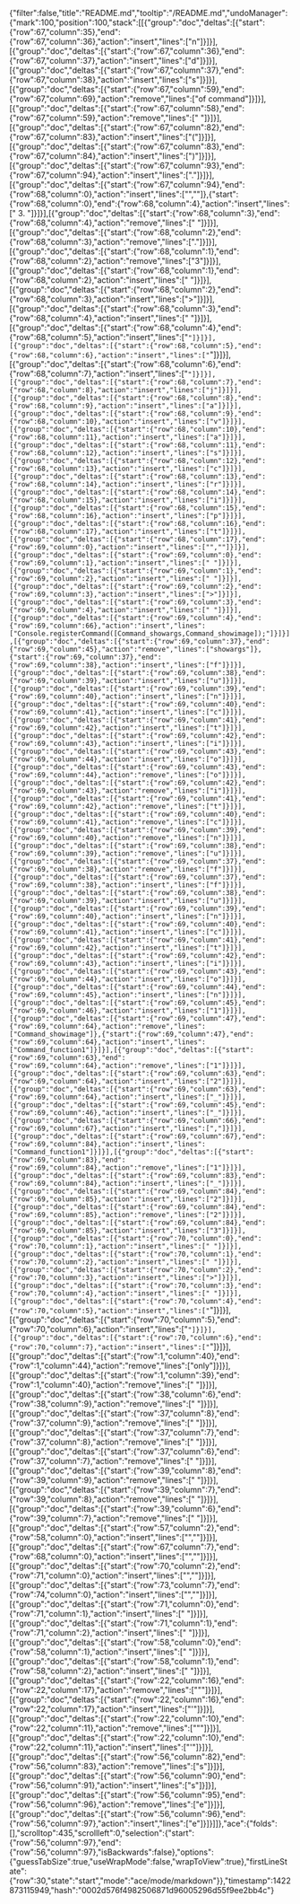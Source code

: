 {"filter":false,"title":"README.md","tooltip":"/README.md","undoManager":{"mark":100,"position":100,"stack":[[{"group":"doc","deltas":[{"start":{"row":67,"column":35},"end":{"row":67,"column":36},"action":"insert","lines":["n"]}]}],[{"group":"doc","deltas":[{"start":{"row":67,"column":36},"end":{"row":67,"column":37},"action":"insert","lines":["d"]}]}],[{"group":"doc","deltas":[{"start":{"row":67,"column":37},"end":{"row":67,"column":38},"action":"insert","lines":["s"]}]}],[{"group":"doc","deltas":[{"start":{"row":67,"column":59},"end":{"row":67,"column":69},"action":"remove","lines":["of command"]}]}],[{"group":"doc","deltas":[{"start":{"row":67,"column":58},"end":{"row":67,"column":59},"action":"remove","lines":[" "]}]}],[{"group":"doc","deltas":[{"start":{"row":67,"column":82},"end":{"row":67,"column":83},"action":"insert","lines":["("]}]}],[{"group":"doc","deltas":[{"start":{"row":67,"column":83},"end":{"row":67,"column":84},"action":"insert","lines":[")"]}]}],[{"group":"doc","deltas":[{"start":{"row":67,"column":93},"end":{"row":67,"column":94},"action":"insert","lines":["."]}]}],[{"group":"doc","deltas":[{"start":{"row":67,"column":94},"end":{"row":68,"column":0},"action":"insert","lines":["",""]},{"start":{"row":68,"column":0},"end":{"row":68,"column":4},"action":"insert","lines":[" 3. "]}]}],[{"group":"doc","deltas":[{"start":{"row":68,"column":3},"end":{"row":68,"column":4},"action":"remove","lines":[" "]}]}],[{"group":"doc","deltas":[{"start":{"row":68,"column":2},"end":{"row":68,"column":3},"action":"remove","lines":["."]}]}],[{"group":"doc","deltas":[{"start":{"row":68,"column":1},"end":{"row":68,"column":2},"action":"remove","lines":["3"]}]}],[{"group":"doc","deltas":[{"start":{"row":68,"column":1},"end":{"row":68,"column":2},"action":"insert","lines":[" "]}]}],[{"group":"doc","deltas":[{"start":{"row":68,"column":2},"end":{"row":68,"column":3},"action":"insert","lines":[">"]}]}],[{"group":"doc","deltas":[{"start":{"row":68,"column":3},"end":{"row":68,"column":4},"action":"insert","lines":[" "]}]}],[{"group":"doc","deltas":[{"start":{"row":68,"column":4},"end":{"row":68,"column":5},"action":"insert","lines":["`"]}]}],[{"group":"doc","deltas":[{"start":{"row":68,"column":5},"end":{"row":68,"column":6},"action":"insert","lines":["`"]}]}],[{"group":"doc","deltas":[{"start":{"row":68,"column":6},"end":{"row":68,"column":7},"action":"insert","lines":["`"]}]}],[{"group":"doc","deltas":[{"start":{"row":68,"column":7},"end":{"row":68,"column":8},"action":"insert","lines":["j"]}]}],[{"group":"doc","deltas":[{"start":{"row":68,"column":8},"end":{"row":68,"column":9},"action":"insert","lines":["a"]}]}],[{"group":"doc","deltas":[{"start":{"row":68,"column":9},"end":{"row":68,"column":10},"action":"insert","lines":["v"]}]}],[{"group":"doc","deltas":[{"start":{"row":68,"column":10},"end":{"row":68,"column":11},"action":"insert","lines":["a"]}]}],[{"group":"doc","deltas":[{"start":{"row":68,"column":11},"end":{"row":68,"column":12},"action":"insert","lines":["s"]}]}],[{"group":"doc","deltas":[{"start":{"row":68,"column":12},"end":{"row":68,"column":13},"action":"insert","lines":["c"]}]}],[{"group":"doc","deltas":[{"start":{"row":68,"column":13},"end":{"row":68,"column":14},"action":"insert","lines":["r"]}]}],[{"group":"doc","deltas":[{"start":{"row":68,"column":14},"end":{"row":68,"column":15},"action":"insert","lines":["i"]}]}],[{"group":"doc","deltas":[{"start":{"row":68,"column":15},"end":{"row":68,"column":16},"action":"insert","lines":["p"]}]}],[{"group":"doc","deltas":[{"start":{"row":68,"column":16},"end":{"row":68,"column":17},"action":"insert","lines":["t"]}]}],[{"group":"doc","deltas":[{"start":{"row":68,"column":17},"end":{"row":69,"column":0},"action":"insert","lines":["",""]}]}],[{"group":"doc","deltas":[{"start":{"row":69,"column":0},"end":{"row":69,"column":1},"action":"insert","lines":[" "]}]}],[{"group":"doc","deltas":[{"start":{"row":69,"column":1},"end":{"row":69,"column":2},"action":"insert","lines":[" "]}]}],[{"group":"doc","deltas":[{"start":{"row":69,"column":2},"end":{"row":69,"column":3},"action":"insert","lines":[">"]}]}],[{"group":"doc","deltas":[{"start":{"row":69,"column":3},"end":{"row":69,"column":4},"action":"insert","lines":[" "]}]}],[{"group":"doc","deltas":[{"start":{"row":69,"column":4},"end":{"row":69,"column":66},"action":"insert","lines":["Console.registerCommand([Command_showargs,Command_showimage]);"]}]}],[{"group":"doc","deltas":[{"start":{"row":69,"column":37},"end":{"row":69,"column":45},"action":"remove","lines":["showargs"]},{"start":{"row":69,"column":37},"end":{"row":69,"column":38},"action":"insert","lines":["f"]}]}],[{"group":"doc","deltas":[{"start":{"row":69,"column":38},"end":{"row":69,"column":39},"action":"insert","lines":["u"]}]}],[{"group":"doc","deltas":[{"start":{"row":69,"column":39},"end":{"row":69,"column":40},"action":"insert","lines":["n"]}]}],[{"group":"doc","deltas":[{"start":{"row":69,"column":40},"end":{"row":69,"column":41},"action":"insert","lines":["c"]}]}],[{"group":"doc","deltas":[{"start":{"row":69,"column":41},"end":{"row":69,"column":42},"action":"insert","lines":["t"]}]}],[{"group":"doc","deltas":[{"start":{"row":69,"column":42},"end":{"row":69,"column":43},"action":"insert","lines":["i"]}]}],[{"group":"doc","deltas":[{"start":{"row":69,"column":43},"end":{"row":69,"column":44},"action":"insert","lines":["o"]}]}],[{"group":"doc","deltas":[{"start":{"row":69,"column":43},"end":{"row":69,"column":44},"action":"remove","lines":["o"]}]}],[{"group":"doc","deltas":[{"start":{"row":69,"column":42},"end":{"row":69,"column":43},"action":"remove","lines":["i"]}]}],[{"group":"doc","deltas":[{"start":{"row":69,"column":41},"end":{"row":69,"column":42},"action":"remove","lines":["t"]}]}],[{"group":"doc","deltas":[{"start":{"row":69,"column":40},"end":{"row":69,"column":41},"action":"remove","lines":["c"]}]}],[{"group":"doc","deltas":[{"start":{"row":69,"column":39},"end":{"row":69,"column":40},"action":"remove","lines":["n"]}]}],[{"group":"doc","deltas":[{"start":{"row":69,"column":38},"end":{"row":69,"column":39},"action":"remove","lines":["u"]}]}],[{"group":"doc","deltas":[{"start":{"row":69,"column":37},"end":{"row":69,"column":38},"action":"remove","lines":["f"]}]}],[{"group":"doc","deltas":[{"start":{"row":69,"column":37},"end":{"row":69,"column":38},"action":"insert","lines":["f"]}]}],[{"group":"doc","deltas":[{"start":{"row":69,"column":38},"end":{"row":69,"column":39},"action":"insert","lines":["u"]}]}],[{"group":"doc","deltas":[{"start":{"row":69,"column":39},"end":{"row":69,"column":40},"action":"insert","lines":["n"]}]}],[{"group":"doc","deltas":[{"start":{"row":69,"column":40},"end":{"row":69,"column":41},"action":"insert","lines":["c"]}]}],[{"group":"doc","deltas":[{"start":{"row":69,"column":41},"end":{"row":69,"column":42},"action":"insert","lines":["t"]}]}],[{"group":"doc","deltas":[{"start":{"row":69,"column":42},"end":{"row":69,"column":43},"action":"insert","lines":["i"]}]}],[{"group":"doc","deltas":[{"start":{"row":69,"column":43},"end":{"row":69,"column":44},"action":"insert","lines":["o"]}]}],[{"group":"doc","deltas":[{"start":{"row":69,"column":44},"end":{"row":69,"column":45},"action":"insert","lines":["n"]}]}],[{"group":"doc","deltas":[{"start":{"row":69,"column":45},"end":{"row":69,"column":46},"action":"insert","lines":["1"]}]}],[{"group":"doc","deltas":[{"start":{"row":69,"column":47},"end":{"row":69,"column":64},"action":"remove","lines":["Command_showimage"]},{"start":{"row":69,"column":47},"end":{"row":69,"column":64},"action":"insert","lines":["Command_function1"]}]}],[{"group":"doc","deltas":[{"start":{"row":69,"column":63},"end":{"row":69,"column":64},"action":"remove","lines":["1"]}]}],[{"group":"doc","deltas":[{"start":{"row":69,"column":63},"end":{"row":69,"column":64},"action":"insert","lines":["2"]}]}],[{"group":"doc","deltas":[{"start":{"row":69,"column":63},"end":{"row":69,"column":64},"action":"insert","lines":["_"]}]}],[{"group":"doc","deltas":[{"start":{"row":69,"column":45},"end":{"row":69,"column":46},"action":"insert","lines":["_"]}]}],[{"group":"doc","deltas":[{"start":{"row":69,"column":66},"end":{"row":69,"column":67},"action":"insert","lines":[","]}]}],[{"group":"doc","deltas":[{"start":{"row":69,"column":67},"end":{"row":69,"column":84},"action":"insert","lines":["Command_function1"]}]}],[{"group":"doc","deltas":[{"start":{"row":69,"column":83},"end":{"row":69,"column":84},"action":"remove","lines":["1"]}]}],[{"group":"doc","deltas":[{"start":{"row":69,"column":83},"end":{"row":69,"column":84},"action":"insert","lines":["_"]}]}],[{"group":"doc","deltas":[{"start":{"row":69,"column":84},"end":{"row":69,"column":85},"action":"insert","lines":["2"]}]}],[{"group":"doc","deltas":[{"start":{"row":69,"column":84},"end":{"row":69,"column":85},"action":"remove","lines":["2"]}]}],[{"group":"doc","deltas":[{"start":{"row":69,"column":84},"end":{"row":69,"column":85},"action":"insert","lines":["3"]}]}],[{"group":"doc","deltas":[{"start":{"row":70,"column":0},"end":{"row":70,"column":1},"action":"insert","lines":[" "]}]}],[{"group":"doc","deltas":[{"start":{"row":70,"column":1},"end":{"row":70,"column":2},"action":"insert","lines":[" "]}]}],[{"group":"doc","deltas":[{"start":{"row":70,"column":2},"end":{"row":70,"column":3},"action":"insert","lines":[">"]}]}],[{"group":"doc","deltas":[{"start":{"row":70,"column":3},"end":{"row":70,"column":4},"action":"insert","lines":[" "]}]}],[{"group":"doc","deltas":[{"start":{"row":70,"column":4},"end":{"row":70,"column":5},"action":"insert","lines":["`"]}]}],[{"group":"doc","deltas":[{"start":{"row":70,"column":5},"end":{"row":70,"column":6},"action":"insert","lines":["`"]}]}],[{"group":"doc","deltas":[{"start":{"row":70,"column":6},"end":{"row":70,"column":7},"action":"insert","lines":["`"]}]}],[{"group":"doc","deltas":[{"start":{"row":1,"column":40},"end":{"row":1,"column":44},"action":"remove","lines":["only"]}]}],[{"group":"doc","deltas":[{"start":{"row":1,"column":39},"end":{"row":1,"column":40},"action":"remove","lines":[" "]}]}],[{"group":"doc","deltas":[{"start":{"row":38,"column":6},"end":{"row":38,"column":9},"action":"remove","lines":["   "]}]}],[{"group":"doc","deltas":[{"start":{"row":37,"column":8},"end":{"row":37,"column":9},"action":"remove","lines":[" "]}]}],[{"group":"doc","deltas":[{"start":{"row":37,"column":7},"end":{"row":37,"column":8},"action":"remove","lines":[" "]}]}],[{"group":"doc","deltas":[{"start":{"row":37,"column":6},"end":{"row":37,"column":7},"action":"remove","lines":[" "]}]}],[{"group":"doc","deltas":[{"start":{"row":39,"column":8},"end":{"row":39,"column":9},"action":"remove","lines":[" "]}]}],[{"group":"doc","deltas":[{"start":{"row":39,"column":7},"end":{"row":39,"column":8},"action":"remove","lines":[" "]}]}],[{"group":"doc","deltas":[{"start":{"row":39,"column":6},"end":{"row":39,"column":7},"action":"remove","lines":[" "]}]}],[{"group":"doc","deltas":[{"start":{"row":57,"column":2},"end":{"row":58,"column":0},"action":"insert","lines":["",""]}]}],[{"group":"doc","deltas":[{"start":{"row":67,"column":7},"end":{"row":68,"column":0},"action":"insert","lines":["",""]}]}],[{"group":"doc","deltas":[{"start":{"row":70,"column":2},"end":{"row":71,"column":0},"action":"insert","lines":["",""]}]}],[{"group":"doc","deltas":[{"start":{"row":73,"column":7},"end":{"row":74,"column":0},"action":"insert","lines":["",""]}]}],[{"group":"doc","deltas":[{"start":{"row":71,"column":0},"end":{"row":71,"column":1},"action":"insert","lines":[" "]}]}],[{"group":"doc","deltas":[{"start":{"row":71,"column":1},"end":{"row":71,"column":2},"action":"insert","lines":[" "]}]}],[{"group":"doc","deltas":[{"start":{"row":58,"column":0},"end":{"row":58,"column":1},"action":"insert","lines":[" "]}]}],[{"group":"doc","deltas":[{"start":{"row":58,"column":1},"end":{"row":58,"column":2},"action":"insert","lines":[" "]}]}],[{"group":"doc","deltas":[{"start":{"row":22,"column":16},"end":{"row":22,"column":17},"action":"remove","lines":["\""]}]}],[{"group":"doc","deltas":[{"start":{"row":22,"column":16},"end":{"row":22,"column":17},"action":"insert","lines":["'"]}]}],[{"group":"doc","deltas":[{"start":{"row":22,"column":10},"end":{"row":22,"column":11},"action":"remove","lines":["\""]}]}],[{"group":"doc","deltas":[{"start":{"row":22,"column":10},"end":{"row":22,"column":11},"action":"insert","lines":["'"]}]}],[{"group":"doc","deltas":[{"start":{"row":56,"column":82},"end":{"row":56,"column":83},"action":"remove","lines":["s"]}]}],[{"group":"doc","deltas":[{"start":{"row":56,"column":90},"end":{"row":56,"column":91},"action":"insert","lines":["s"]}]}],[{"group":"doc","deltas":[{"start":{"row":56,"column":95},"end":{"row":56,"column":96},"action":"remove","lines":["e"]}]}],[{"group":"doc","deltas":[{"start":{"row":56,"column":96},"end":{"row":56,"column":97},"action":"insert","lines":["e"]}]}]]},"ace":{"folds":[],"scrolltop":435,"scrollleft":0,"selection":{"start":{"row":56,"column":97},"end":{"row":56,"column":97},"isBackwards":false},"options":{"guessTabSize":true,"useWrapMode":false,"wrapToView":true},"firstLineState":{"row":30,"state":"start","mode":"ace/mode/markdown"}},"timestamp":1422873115949,"hash":"0002d576f4982506871d96005296d55f9ee2bb4c"}